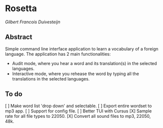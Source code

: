 # Rosetta

_Gilbert Francois Duivesteijn_


## Abstract

Simple command line interface application to learn a vocabulary of a foreign language. The application has 2 main
functionalities:
- Audit mode, where you hear a word and its translation(s) in the selected languages.
- Interactive mode, where you rehease the word by typing all the translations in the selected languages.




## To do

[ ] Make word list 'drop down' and selectable.
[ ] Export entire wordset to mp3 app.
[ ] Support for config file.
[ ] Better TUI with Cursus
[X] Sample rate for all file types to 22050.
[X] Convert all sound files to mp3, 22050, 48k.


